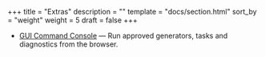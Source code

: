 +++
title = "Extras"
description = ""
template = "docs/section.html"
sort_by = "weight"
weight = 5
draft = false
+++

- [GUI Command Console](./gui-console.md) — Run approved generators, tasks and diagnostics from the browser.

